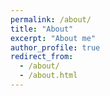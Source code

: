```yaml
---
permalink: /about/
title: "About"
excerpt: "About me"
author_profile: true
redirect_from: 
  - /about/
  - /about.html
---
```

